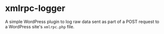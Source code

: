 # xmlrpc-logger

A simple WordPress plugin to log raw data sent as part of a POST request to a WordPress site's `xmlrpc.php` file.
